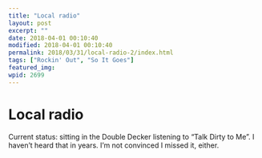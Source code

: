 ```yaml
---
title: "Local radio"
layout: post
excerpt: ""
date: 2018-04-01 00:10:40
modified: 2018-04-01 00:10:40
permalink: 2018/03/31/local-radio-2/index.html
tags: ["Rockin' Out", "So It Goes"]
featured_img: 
wpid: 2699
---
```


# Local radio

Current status: sitting in the Double Decker listening to “Talk Dirty to Me”. I haven’t heard that in years. I’m not convinced I missed it, either.